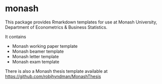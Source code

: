 # monash

This package provides Rmarkdown templates for use at Monash University, Department of Econometrics & Business Statistics.

It contains

 * Monash working paper template
 * Monash beamer template
 * Monash letter template
 * Monash exam template

There is also a Monash thesis template available at https://github.com/robjhyndman/MonashThesis


